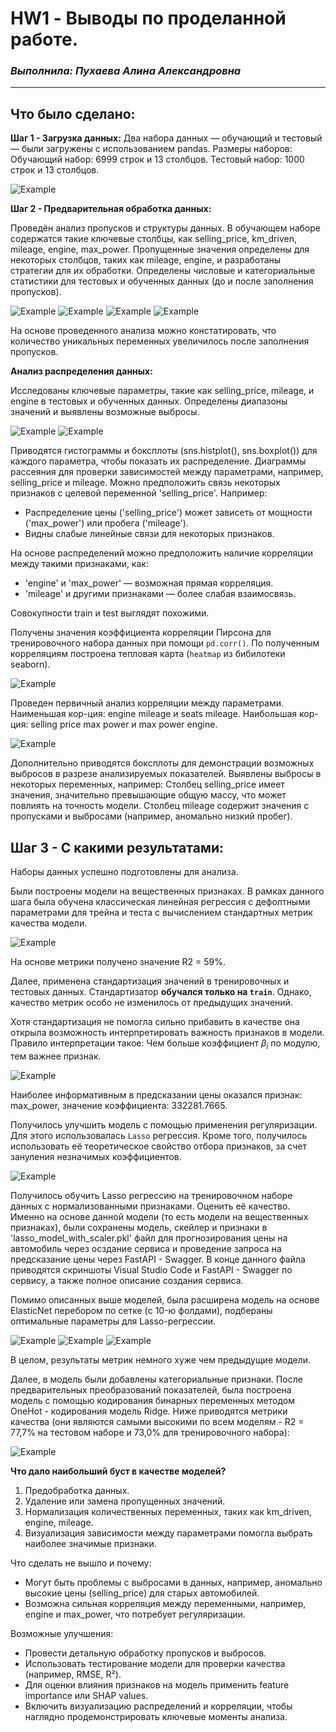 # **HW1 - Выводы по проделанной работе.**
### *Выполнила: Пухаева Алина Александровна*
___

## **Что было сделано:**

**Шаг 1 - Загрузка данных:**
Два набора данных — обучающий и тестовый — были загружены с использованием pandas. Размеры наборов:
Обучающий набор: 6999 строк и 13 столбцов.
Тестовый набор: 1000 строк и 13 столбцов. 

![Example](images/10.png)


**Шаг 2 - Предварительная обработка данных:**

Проведён анализ пропусков и структуры данных. В обучающем наборе содержатся такие ключевые столбцы, как selling_price, km_driven, mileage, engine, max_power.
Пропущенные значения определены для некоторых столбцов, таких как mileage, engine, и разработаны стратегии для их обработки. 
Определены числовые и категориальные статистики для тестовых и обученных данных (до и после заполнения пропусков).

![Example](images/11.png)
![Example](images/12.png)
![Example](images/13.png)
![Example](images/14.png)

На основе проведенного анализа можно констатировать, что количество уникальных переменных увеличилось после заполнения пропусков. 

**Анализ распределения данных:**

Исследованы ключевые параметры, такие как selling_price, mileage, и engine в тестовых и обученных данных. Определены диапазоны значений и выявлены возможные выбросы. 

![Example](images/15.png)
![Example](images/16.png)

Приводятся гистограммы и боксплоты (sns.histplot(), sns.boxplot()) для каждого параметра, чтобы показать их распределение.
Диаграммы рассеяния для проверки зависимостей между параметрами, например, selling_price и mileage.
Можно предположить связь некоторых признаков с целевой переменной 'selling_price'. Например:
- Распределение цены ('selling_price') может зависеть от мощности ('max_power') или пробега ('mileage').
- Видны слабые линейные связи для некоторых признаков.

На основе распределений можно предположить наличие корреляции между такими признаками, как:
- 'engine' и 'max_power' — возможная прямая корреляция.
- 'mileage' и другими признаками — более слабая взаимосвязь.

Совокупности train и test выглядят похожими. 


Получены значения коэффициента корреляции Пирсона для тренировочного набора данных при помощи `pd.corr()`. По полученным корреляциям построена тепловая карта (`heatmap` из бибилотеки seaborn).

![Example](images/17.png)

Проведен первичный анализ корреляции между параметрами. 
Наименьшая кор-ция: engine mileage и seats mileage.
Наибольшая кор-ция: selling price max power и max power engine.

![Example](images/18.png)

Дополнительно приводятся боксплоты для демонстрации возможных выбросов в разрезе анализируемых показателей.
Выявлены выбросы в некоторых переменных, например:
Столбец selling_price имеет значения, значительно превышающие общую массу, что может повлиять на точность модели.
Столбец mileage содержит значения с пропусками и выбросами (например, аномально низкий пробег). 


## **Шаг 3 - С какими результатами:** 
Наборы данных успешно подготовлены для анализа.

Были построены модели на вещественных признаках. В рамках данного шага была обучена классическая линейная регрессия с дефолтными параметрами для трейна и теста с вычислением стандартных метрик качества модели. 

![Example](images/19.png)

На основе метрики получено значение R2 = 59%. 

Далее, применена стандартизация значений в тренировочных и тестовых данных. Стандартизатор **обучался только на `train`**. Однако, качество метрик особо не изменилось от предыдущих значений.

Хотя стандартизация не помогла сильно прибавить в качестве она открыла возможность интерпретировать важность признаков в модели. Правило интерпретации такое:
Чем больше коэффициент $\beta_i$ по модулю, тем важнее признак.

![Example](images/20.png)

Наиболее информативным в предсказании цены оказался признак: max_power, значение коэффициента: 332281.7665.

Получилось улучшить модель с помощью применения регуляризации. Для этого использовалась `Lasso` регрессия.  Кроме того, получилось использовать её теоретическое свойство отбора признаков, за счет зануления незначимых коэффициентов.

![Example](images/21.png)

Получилось обучить Lasso регрессию на тренировочном наборе данных с нормализованными признаками. Оценить её качество.
Именно на основе данной модели (то есть модели на вещественных признаках), были сохранены модель, скейлер и признаки в 'lasso_model_with_scaler.pkl' файл для прогнозирования цены на автомобиль через осздание сервиса и проведение запроса на предсказание цены через FastAPI - Swagger.
В конце данного файла приводятся скриншоты Visual Studio Code  и FastAPI - Swagger по сервису, а также полное описание создания сервиса.

Помимо описанных выше моделей, была расширена модель на основе ElasticNet перебором по сетке (c 10-ю фолдами), подбераны оптимальные параметры для Lasso-регрессии.

![Example](images/22.png)
![Example](images/23.png)
![Example](images/24.png)

В целом, результаты метрик немного хуже чем предыдущие модели.

Далее, в модель были добавлены категориальные признаки. После предварительных преобразований показателей, была построена модель с помощью кодирования бинарных переменных методом OneHot - кодирования модель Ridge. Ниже приводятся метрики качества (они являются самыми высокими по всем моделям -  R2 = 77,7% на тестовом наборе и 73,0% для тренировочного набора):

![Example](images/25.png)

**Что дало наибольший буст в качестве моделей?**

1) Предобработка данных. 
2) Удаление или замена пропущенных значений.
3) Нормализация количественных переменных, таких как km_driven, engine, mileage.
4) Визуализация зависимости между параметрами помогла выбрать наиболее значимые признаки. 

Что сделать не вышло и почему:
- Могут быть проблемы с выбросами в данных, например, аномально высокие цены (selling_price) для старых автомобилей.
- Возможна сильная корреляция между переменными, например, engine и max_power, что потребует регуляризации.

Возможные улучшения:
- Провести детальную обработку пропусков и выбросов.
- Использовать тестирование модели для проверки качества (например, RMSE, R²).
- Для оценки влияния признаков на модель применить feature importance или SHAP values.
- Включить визуализацию распределений и корреляции, чтобы наглядно продемонстрировать ключевые моменты анализа.








